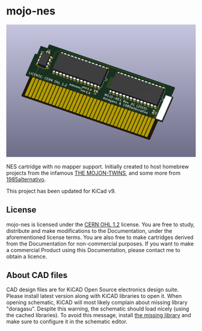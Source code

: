 # mojo-nes

![mojo-nes](/mojo-nes.png)

NES cartridge with no mapper support. Initially created to host homebrew projects from the infamous [THE MOJON-TWINS](http://www.mojontwins.com/), and some more from [1985alternativo](http://www.fasebonus.net/1985alternativo/).

This project has been updated for KiCad v9.

## License
mojo-nes is licensed under the [CERN OHL 1.2](http://www.ohwr.org/licenses/cern-ohl/v1.2) license. You are free to study, distribute and make modifications to the Documentation, under the aforementioned license terms. You are also free to make cartridges derived from the Documentation for non-commercial purposes. If you want to make a commercial Product using this Documentation, please contact me to obtain a licence.

## About CAD files
CAD design files are for KiCAD Open Source electronics design suite. Please install latest version along with KiCAD libraries to open it. When opening schematic, KiCAD will most likely complain about missing library "doragasu". Despite this warning, the schematic should load nicely (using the cached libraries). To avoid this message, install [the missing library](https://github.com/doragasu/doragasu-kicad-lib) and make sure to configure it in the schematic editor.
